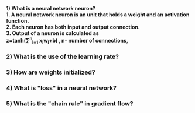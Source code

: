 <b font size =28> 1) What is a neural network neuron? <br/>
      1. A neural network neuron is an unit that holds a weight and an activation function. <br/>
      2. Each neuron has both input and output connection. <br>
      3. Output of a neuron is calculated as <br>
      z=tanh(∑<sup>n</sup><sub>i=1</sub> x<sub>i</sub>w<sub>i</sub>+b)  , n- number of connections, </p>


### 2) What is the use of the learning rate?



### 3) How are weights initialized?



### 4) What is "loss" in a neural network?



### 5)  What is the "chain rule" in gradient flow?



